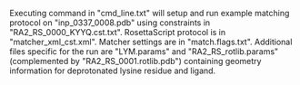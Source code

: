 Executing command in "cmd_line.txt" will setup and run example matching protocol on "inp_0337_0008.pdb" using constraints in "RA2_RS_0000_KYYQ.cst.txt".
RosettaScript protocol is in "matcher_xml_cst.xml". Matcher settings are in "match.flags.txt". Additional files specific for the run are "LYM.params" and "RA2_RS_rotlib.params" (complemented by "RA2_RS_0001.rotlib.pdb") containing geometry information for deprotonated lysine residue and ligand.